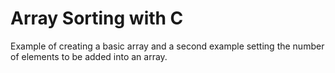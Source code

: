 # Array Sorting with C
Example of creating a basic array and a second example setting the number of elements to be added into an array.
